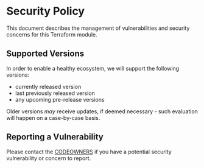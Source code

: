 # Security Policy

This document describes the management of vulnerabilities and security concerns for this Terraform module.

## Supported Versions

In order to enable a healthy ecosystem, we will support the following versions:

* currently released version
* last previously released version
* any upcoming pre-release versions

Older versions _may_ receive updates, if deemed necessary - such evaluation will happen on a case-by-case basis.

## Reporting a Vulnerability

Please contact the [CODEOWNERS](https://github.com/aws-ia/terraform-awscc-dropshare/blob/main/CODEOWNERS) if you have a potential security vulnerability or concern to report.
